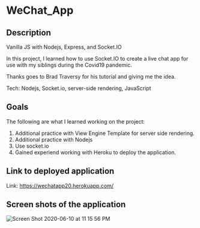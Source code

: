 # WeChat_App

## Description

Vanilla JS with Nodejs, Express, and Socket.IO

In this project, I learned how to use Socket.IO to create a live chat app for use with my siblings during the Covid19 pandemic.

Thanks goes to Brad Traversy for his tutorial and giving me the idea.

Tech: Nodejs, Socket.io, server-side rendering, JavaScript

## Goals

The following are what I learned working on the project:

<ol>
    <li>
        Additional practice with View Engine Template for server side rendering.
    </li>
    <li>
        Additional practice with Nodejs
    </li>
    <li>
        Use socket.io
    </li>
    <li>
        Gained experiend working with Heroku to deploy the application.
    </li>
</ol>

## Link to deployed application

Link: https://wechatapp20.herokuapp.com/

## Screen shots of the application

![Screen Shot 2020-06-10 at 11 15 56 PM](https://user-images.githubusercontent.com/46943342/84341325-d1a28f80-ab70-11ea-90d5-05217aca00d7.png)
